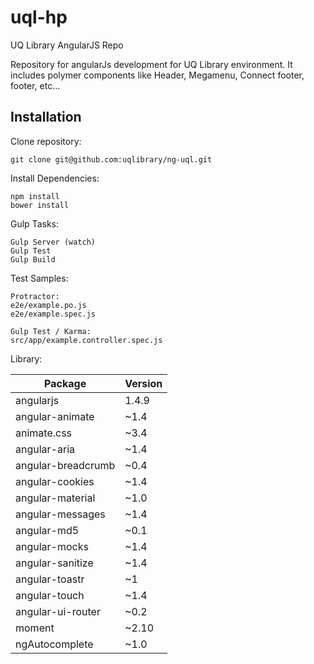 # uql-hp
UQ Library AngularJS Repo

Repository for angularJs development for UQ Library environment.
It includes polymer components like Header, Megamenu, Connect footer, footer, etc...

## Installation

Clone repository:  
```
git clone git@github.com:uqlibrary/ng-uql.git
```

Install Dependencies: 
```
npm install  
bower install  
```

Gulp Tasks:  
```
Gulp Server (watch)  
Gulp Test  
Gulp Build  
```

Test Samples:  
```
Protractor:  
e2e/example.po.js  
e2e/example.spec.js  
  
Gulp Test / Karma:
src/app/example.controller.spec.js
```  

Library:  
  
| Package  | Version |
| --- | --- |
| angularjs | 1.4.9 |
| angular-animate | ~1.4 |
| animate.css | ~3.4 |
| angular-aria | ~1.4 |
| angular-breadcrumb | ~0.4 |
| angular-cookies | ~1.4 |
| angular-material | ~1.0 |
| angular-messages | ~1.4 |
| angular-md5 | ~0.1 |
| angular-mocks | ~1.4 |
| angular-sanitize | ~1.4 |
| angular-toastr | ~1 |
| angular-touch | ~1.4 |
| angular-ui-router | ~0.2 |
| moment | ~2.10 |
| ngAutocomplete | ~1.0 |
